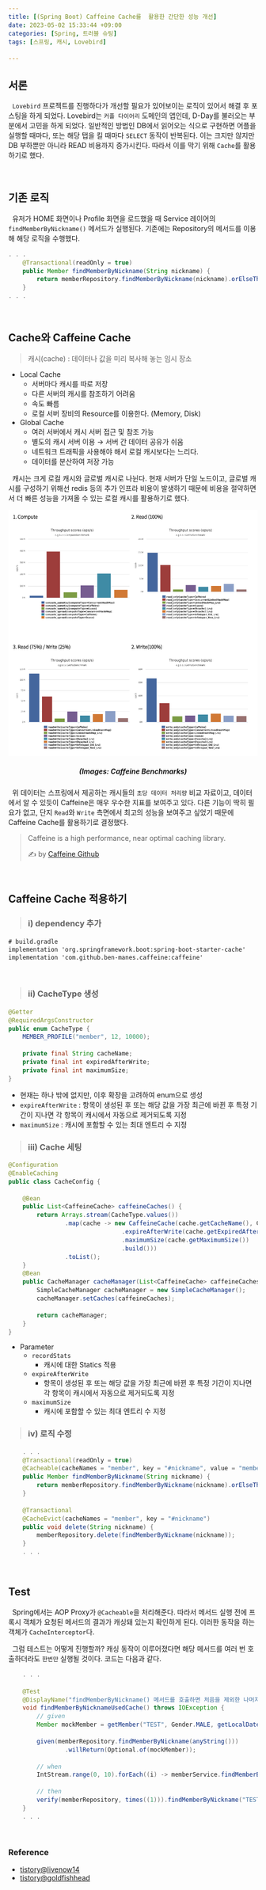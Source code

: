 ```yaml
---
title: [(Spring Boot) Caffeine Cache를  활용한 간단한 성능 개선]
date: 2023-05-02 15:33:44 +09:00
categories: [Spring, 트러블 슈팅]
tags: [스프링, 캐시, Lovebird]

--- 
```


## 서론

&nbsp; `Lovebird` 프로젝트를 진행하다가 개선할 필요가 있어보이는 로직이 있어서 해결 후 포스팅을 하게 되었다. Lovebird는 `커플 다이어리` 도메인의 앱인데, D-Day를 불러오는 부분에서 고민을 하게 되었다. 일반적인 방법인 DB에서 읽어오는 식으로 구현하면 어플을 실행할 때마다, 또는 해당 탭을 킬 때마다 `SELECT` 동작이 반복된다. 이는 크지만 않지만 DB 부하뿐만 아니라 READ 비용까지 증가시킨다. 따라서 이를 막기 위해 `Cache`를 활용하기로 했다.

<br>

## 기존 로직

&nbsp; 유저가 HOME 화면이나 Profile 화면을 로드했을 때 Service 레이어의 `findMemberByNickname()` 메서드가 실행된다. 기존에는 Repository의 메서드를 이용해 해당 로직을 수행했다.

```java
. . .
	@Transactional(readOnly = true)
    public Member findMemberByNickname(String nickname) {
        return memberRepository.findMemberByNickname(nickname).orElseThrow(EntityNotFoundException::new);
    }
. . .
```

<br>

## Cache와 Caffeine Cache

> 캐시(cache) : 데이터나 값을 미리 복사해 놓는 임시 장소

- Local Cache
	- 서버마다 캐시를 따로 저장
	- 다른 서버의 캐시를 참조하기 어려움
	- 속도 빠름
	- 로컬 서버 장비의 Resource를 이용한다. (Memory, Disk)
- Global Cache
	- 여러 서버에서 캐시 서버 접근 및 참조 가능
	- 별도의 캐시 서버 이용 → 서버 간 데이터 공유가 쉬움
	- 네트워크 트래픽을 사용해야 해서 로컬 캐시보다는 느리다.
	- 데이터를 분산하여 저장 가능

&nbsp; 캐시는 크게 로컬 캐시와 글로벌 캐시로 나뉜다. 현재 서버가 단일 노드이고, 글로벌 캐시를 구성하기 위해선 redis 등의 추가 인프라 비용이 발생하기 때문에 비용을 절약하면서 더 빠른 성능을 가져올 수 있는 로컬 캐시를 활용하기로 했다.

![20231108-1](/assets/img/posts/20230502-1.png)
<div align=center><h5>(Images: Caffeine Benchmarks)</h5></div>

&nbsp; 위 데이터는 스프링에서 제공하는 캐시들의 `초당 데이터 처리량` 비교 자료이고, 데이터에서 알 수 있듯이 Caffeine은 매우 우수한 지표를 보여주고 있다. 다른 기능이 딱히 필요가 없고, 단지 `Read`와 `Write` 측면에서 최고의 성능을 보여주고 싶었기 때문에 Caffeine Cache를 활용하기로 결정했다.

> Caffeine is a high performance, near optimal caching library.
>
> ✍️ by [Caffeine Github](https://github.com/ben-manes/caffeine)

<br>

## Caffeine Cache 적용하기

> ### i) dependency 추가

```shell
# build.gradle
implementation 'org.springframework.boot:spring-boot-starter-cache'
implementation 'com.github.ben-manes.caffeine:caffeine'
```

<br>

> ### ii) CacheType 생성

```java
@Getter
@RequiredArgsConstructor
public enum CacheType {
    MEMBER_PROFILE("member", 12, 10000);

    private final String cacheName;
    private final int expiredAfterWrite;
    private final int maximumSize;
}
```

- 현재는 하나 밖에 없지만, 이후 확장을 고려하여 enum으로 생성
- `expireAfterWrite` : 항목이 생성된 후 또는 해당 값을 가장 최근에 바뀐 후 특정 기간이 지나면 각 항목이 캐시에서 자동으로 제거되도록 지정
- `maximumSize` : 캐시에 포함할 수 있는 최대 엔트리 수 지정

> ### iii) Cache 세팅

```java
@Configuration
@EnableCaching
public class CacheConfig {

    @Bean
    public List<CaffeineCache> caffeineCaches() {
        return Arrays.stream(CacheType.values())
                .map(cache -> new CaffeineCache(cache.getCacheName(), Caffeine.newBuilder().recordStats()
                                .expireAfterWrite(cache.getExpiredAfterWrite(), TimeUnit.HOURS)
                                .maximumSize(cache.getMaximumSize())
                                .build()))
                .toList();
    }
    @Bean
    public CacheManager cacheManager(List<CaffeineCache> caffeineCaches) {
        SimpleCacheManager cacheManager = new SimpleCacheManager();
        cacheManager.setCaches(caffeineCaches);

        return cacheManager;
    }
}
```

- Parameter 
  - `recordStats`
    - 캐시에 대한 Statics 적용
  - `expireAfterWrite`
     - 항목이 생성된 후 또는 해당 값을 가장 최근에 바뀐 후 특정 기간이 지나면 각 항목이 캐시에서 자동으로 제거되도록 지정
  - `maximumSize`
     - 캐시에 포함할 수 있는 최대 엔트리 수 지정

> ### iv) 로직 수정

```java
	. . .
    @Transactional(readOnly = true)
    @Cacheable(cacheNames = "member", key = "#nickname", value = "member")
    public Member findMemberByNickname(String nickname) {
        return memberRepository.findMemberByNickname(nickname).orElseThrow(EntityNotFoundException::new);
    }
    
    @Transactional
    @CacheEvict(cacheNames = "member", key = "#nickname")
    public void delete(String nickname) {
        memberRepository.delete(findMemberByNickname(nickname));
    }
    . . .
```

<br>

## Test

&nbsp; Spring에서는 AOP Proxy가 `@Cacheable`을 처리해준다. 따라서 메서드 실행 전에 프록시 객체가 요청된 메서드의 결과가 캐싱돼 있는지 확인하게 된다. 이러한 동작을 하는 객체가 `CacheInterceptor`다.

&nbsp; 그럼 테스트는 어떻게 진행할까? 캐싱 동작이 이루어졌다면 해당 메서드를 여러 번 호출하더라도 `한번만` 실행될 것이다. 코드는 다음과 같다.

```java
    . . .
    
    @Test
    @DisplayName("findMemberByNickname() 메서드를 호출하면 처음을 제외한 나머지는 Cache가 인터셉트한다.")
    void findMemberByNicknameUsedCache() throws IOException {
        // given
        Member mockMember = getMember("TEST", Gender.MALE, getLocalDate("2023-05-15"));

        given(memberRepository.findMemberByNickname(anyString()))
                .willReturn(Optional.of(mockMember));

        // when
        IntStream.range(0, 10).forEach((i) -> memberService.findMemberByNickname("TEST"));

        // then
        verify(memberRepository, times((1))).findMemberByNickname("TEST");
    }
    . . .
```

<br>

### Reference

- [tistory@livenow14](https://livenow14.tistory.com/56)
- [tistory@goldfishhead](https://goldfishhead.tistory.com/29)
